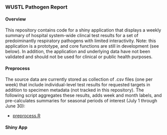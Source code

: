 ### WUSTL Pathogen Report

#### Overview
This repository contains code for a shiny application that displays a weekly summary of hospital system-wide clincal test results for a set of predoiminantly respiratory pathogens with limited interactivity. Note: this application is a prototype, and core functions are still in development (see below). In addition, the application and underlying data have not been validated and should not be used for clinical or public health purposes.

#### Preprocess
The source data are currently stored as collection of .csv files (one per week) that include individual-level test results for requested targets in addition to specimen metadata (not tracked in this repository). The following script aggregates these results, adds week and month labels, and pre-calculates summaries for  seasonal periods of interest (July 1 through June 30):

- [preprocess.R](code/preprocess/preprocess.R)

#### Shiny App
